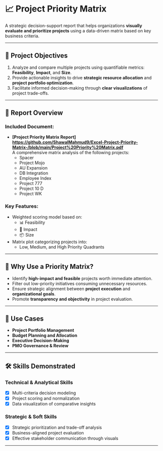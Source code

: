 # 📈 Project Priority Matrix

A strategic decision-support report that helps organizations **visually evaluate and prioritize projects** using a data-driven matrix based on key business criteria.

---

## 🎯 Project Objectives

1. Analyze and compare multiple projects using quantifiable metrics: **Feasibility**, **Impact**, and **Size**.
2. Provide actionable insights to drive **strategic resource allocation** and **project portfolio optimization**.
3. Facilitate informed decision-making through **clear visualizations** of project trade-offs.

---

## 📄 Report Overview

### Included Document:
- **[Project Priority Matrix Report] https://github.com/ShawalMahmud9/Excel-Project-Priority-Matrix-/blob/main/Project%20Priority%20Matrix.pdf**  
  A comprehensive matrix analysis of the following projects:
  - Spacer  
  - Project Mojo  
  - AU Expansion  
  - DB Integration  
  - Employee Index  
  - Project 777  
  - Project 10 D  
  - Project WK

### Key Features:
- Weighted scoring model based on:
  - 📊 Feasibility
  - 🚀 Impact
  - 📦 Size
- Matrix plot categorizing projects into:
  - Low, Medium, and High Priority Quadrants

---

## 🧠 Why Use a Priority Matrix?

- Identify **high-impact and feasible** projects worth immediate attention.
- Filter out low-priority initiatives consuming unnecessary resources.
- Ensure strategic alignment between **project execution** and **organizational goals**.
- Promote **transparency and objectivity** in project evaluation.

---

## 📌 Use Cases

- **Project Portfolio Management**
- **Budget Planning and Allocation**
- **Executive Decision-Making**
- **PMO Governance & Review**

---

## 🛠️ Skills Demonstrated

### Technical & Analytical Skills
- [x] Multi-criteria decision modeling
- [x] Project scoring and normalization
- [x] Data visualization of comparative insights

### Strategic & Soft Skills
- [x] Strategic prioritization and trade-off analysis
- [x] Business-aligned project evaluation
- [x] Effective stakeholder communication through visuals

---


